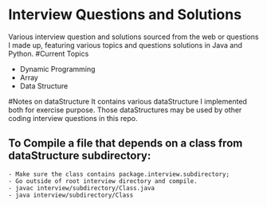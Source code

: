 # Interview Questions and Solutions
Various interview question and solutions sourced from the web or questions I made up, featuring various topics and questions solutions in Java and Python.
#Current Topics
- Dynamic Programming
- Array
- Data Structure

#Notes on dataStructure
It contains various dataStructure I implemented both for exercise purpose. Those dataStructures may be used by other coding interview questions in this repo.
## To Compile a file that depends on a class from dataStructure subdirectory: 
    - Make sure the class contains package.interview.subdirectory; 
    - Go outside of root interview directory and compile.
    - javac interview/subdirectory/Class.java
    - java interview/subdirectory/Class
